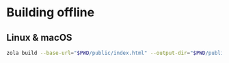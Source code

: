 

# Building offline

## Linux & macOS

```sh
zola build --base-url="$PWD/public/index.html" --output-dir="$PWD/public"
```

